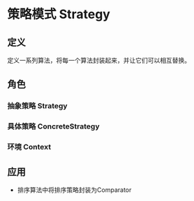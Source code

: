 # 策略模式 Strategy

## 定义

定义一系列算法，将每一个算法封装起来，并让它们可以相互替换。

## 角色

### 抽象策略 Strategy

### 具体策略 ConcreteStrategy

### 环境 Context


## 应用

- 排序算法中将排序策略封装为Comparator